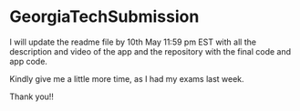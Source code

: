 # GeorgiaTechSubmission

I will update the readme file by 10th May 11:59 pm EST with all the description and video of the app and the repository with the final code and app code.

Kindly give me a little more time, as I had my exams last week.

Thank you!!
